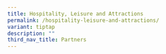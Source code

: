 ```yaml
---
title: Hospitality, Leisure and Attractions
permalink: /hospitality-leisure-and-attractions/
variant: tiptap
description: ""
third_nav_title: Partners
---
```

